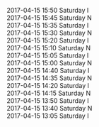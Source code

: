 2017-04-15 15:50 Saturday  I  
2017-04-15 15:45 Saturday  N  
2017-04-15 15:35 Saturday  I  
2017-04-15 15:30 Saturday  N  
2017-04-15 15:20 Saturday  I  
2017-04-15 15:10 Saturday  N  
2017-04-15 15:05 Saturday  I  
2017-04-15 15:00 Saturday  N  
2017-04-15 14:40 Saturday  I  
2017-04-15 14:35 Saturday  N  
2017-04-15 14:20 Saturday  I  
2017-04-15 14:15 Saturday  N  
2017-04-15 13:50 Saturday  I  
2017-04-15 13:40 Saturday  N  
2017-04-15 13:05 Saturday  I  

